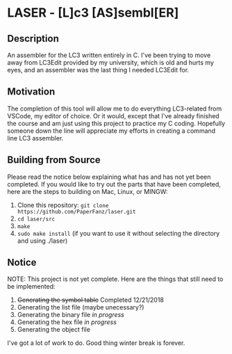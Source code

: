 # LASER - [**L**]c3 [**AS**]sembl[**ER**]

## Description

An assembler for the LC3 written entirely in C. I've been trying to move away from LC3Edit provided by my university, which is old and hurts my eyes, and an assembler was the last thing I needed LC3Edit for.

## Motivation

The completion of this tool will allow me to do everything LC3-related from VSCode, my editor of choice. Or it would, except that I've already finished the course and am just using this project to practice my C coding. Hopefully someone down the line will appreciate my efforts in creating a command line LC3 assembler.

## Building from Source

Please read the notice below explaining what has and has not yet been completed. If you would like to try out the parts that have been completed, here are the steps to building on Mac, Linux, or MINGW:

1. Clone this repository: `git clone https://github.com/PaperFanz/laser.git`
2. `cd laser/src`
3. `make`
4. `sudo make install` (if you want to use it without selecting the directory and using ./laser)

## Notice

NOTE: This project is not yet complete. Here are the things that still need to be implemented:

1. ~~Generating the symbol table~~ Completed 12/21/2018
2. Generating the list file (maybe unecessary?)
3. Generating the binary file	*in progress*
4. Generating the hex file		*in progress*
5. Generating the object file

I've got a lot of work to do. Good thing winter break is forever.